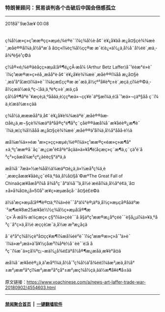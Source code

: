 ### 特朗普顾问：贸易谈判各个击破后中国会倍感孤立
------------------------

<div class="published">
 <span class="date" title="ä¸­å½æ¶é´">
  <time datetime="2018-09-03T00:08:48+08:00">
   2018å¹´9æ3æ¥ 00:08
  </time>
 </span>
</div>
<br/>
<div class="wsw">
 <p>
  ç¾å½æ»ç»ç¹ææ®çç»æµé¡¾é®è¯´ï¼ç¾å½è·å¢¨è¥¿å¥ãå æ¿å¤§ç­è¾¾æè´¸æåè®®åï¼ä¸­å½å°æ´å å­¤ç«ï¼èç¾å½çç®æ æ¯è¦è¿«ä½¿ä¸­å½å¨å½éè´¸æä¸­å¾ªè§è¹ç©ã
 </p>
 <p>
  ç½å®«é¡¾é®ãèåçç»æµå­¦å®¶é¿çÂ·æå¼ (Arthur Betz Laffer)å¯¹éèæ°é»è¯´ï¼ç¹ææ®æ»ç»éå¸¸æåå°è·å¢¨è¥¿å¥è¾¾æè´¸æåè®®ï¼åå æ¿å¤§è´¸æä¹å°å¦æ­¤ï¼ä»è¯´ï¼âçæ­£çç®æ æ¯æä¸­å½çº³å¥èªç±è´¸æçä¸çï¼è®©ä¸­å½çæä½æä¸ºç¬¦åä¸ä¸ªèªç±è´¸æä¸çåçå½å®¶åºè¯¥æçè¡ä¸ºååãä¸è¦ççªæä»¬çç¥è¯äº§æï¼ä¸è¦å¯¹æä»¬çäº§åå ç¨ï¼ä¸è¦æä½æ±çãâ
 </p>
 <p>
  ç¾å½ä¸æææåå°ä¸å¢¨è¥¿å¥è¾¾æäºè´¸æåè®®ãæ­¤åè¿ä¸æ¬§çè¾¾æäºåªåå®ç°é¶å³ç¨çåè®®ãæå¼å¨æ¥åéè®¿æ¶è¯´ï¼ä¸æ¦ç¾å½ååå æ¿å¤§ç­è¾¾æè´¸æåè®®ä¹åï¼ä¸­å½å°ååå·è½ã
 </p>
 <p>
  æå¼æ¾ä»»éæ ¹æ»ç»çç»æµé¡¾é®ï¼ä»ç¹ææ®ç«éæ»ç»æ¶å°±ä¸ºç¹ææ®å¨åç¨æ¿ç­æ¹é¢åºè°åç­ãä»ä»¥å¶é¦åçæç»ç¨æ¶ä¸ç¨çä¹é´å³ç³»çâæå¼æ²çº¿âèèç§°äºä¸ã
 </p>
 <p>
  æå¼å¨7æä»½æ¾åå½ä¼æäº¤è¿ä¸ä»½æå³ç¾ä¸­è´¸ææçåææ¥åãè¿ç¯é¢ä¸ºâä¸­å½å¤§å´©æºThe Great Fall of Chinaâçæ¥åæåºï¼å å¾å³ç¨å°ä¼å¯¹ä¸­å½é æéåï¼ä¸­å½å°é¢ä¸´å¤±å»å¾å¤è¿å»50å¹´æ¥ç»æµæåçå·¨å¤§é£é©ã
 </p>
 <p>
  ä½ä¹æç»æµå­¦å®¶è®¤ä¸ºï¼ä»éè¯¯å°ä¼°è®¡äºä¸­å½ç»æµçå®åãäºæ´²æ¶æ¥8æ25æ¥åè½½ç¾å½ç»æµå­¦å®¶æ´ç»´Â·æå¾·æ¼çæç« ç§°ï¼ä»çéè¯¯å å§äºç¹ææ®æ¿åºçéè¯¯è§å¿µï¼ä»¥ä¸ºå³ç¨å°ç»ä¸­å½é æççè¦æ¯ä¸­å½æ æ³æ¿åçã
 </p>
 <p>
  å¨è°å°ç¾å½çè°å¤ç­ç¥æ¶ï¼æå¼éé²è¯´ï¼ç¹ææ®æ»ç»å¯¹ä»è¯´ï¼ä»æ²¡æä»ä¹å¥½çåæ³ï¼åªè½å¨èè¯´è¦å å³ç¨ï¼æ¯ä»çå¼ºç¡¬æä½¿å¾é£äºå½å®¶æ¿æåä¸æ¥è°å¤ã
 </p>
 <p>
  æå¼å¨æ¥åéè®¿ä¸­ä¹æåºï¼ä¸­å½å¯¹ç¾å½ä¹å¾éè¦ï¼âæ²¡æä¸­å½å°±æ²¡ææ²å°çï¼æ²¡ææ²å°çå°±æ²¡æç¾å½çä¸­ãä½æ¶å¥é¶å±ãâ
 </p>
</div>

原文链接：https://www.voachinese.com/a/news-art-laffer-trade-war-20180902/4554603.html


------------------------
#### [禁闻聚合首页](https://github.com/gfw-breaker/banned-news/blob/master/README.md) &nbsp;|&nbsp;  [一键翻墙软件](https://github.com/gfw-breaker/nogfw/blob/master/README.md)